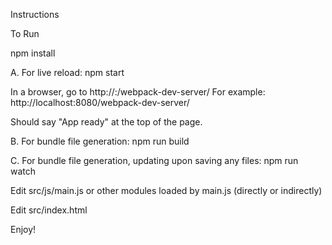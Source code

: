 Instructions

To Run

npm install

A. For live reload:
npm start

In a browser, go to http://<host>:<port>/webpack-dev-server/
For example:
http://localhost:8080/webpack-dev-server/

Should say "App ready" at the top of the page.


B. For bundle file generation:
npm run build


C. For bundle file generation, updating upon saving any files:
npm run watch


Edit src/js/main.js
or other modules loaded by main.js (directly or indirectly)

Edit src/index.html

Enjoy!